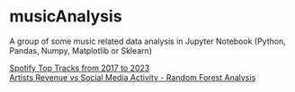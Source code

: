 # musicAnalysis

A group of some music related data analysis in Jupyter Notebook (Python, Pandas, Numpy, Matplotlib or Sklearn)

[Spotify Top Tracks from 2017 to 2023](https://github.com/leorro96/musicAnalysis/blob/main/Spotify%20Top%20Tracks%20Analysis.ipynb) <br/>
[Artists Revenue vs Social Media Activity - Random Forest Analysis](https://github.com/leorro96/musicAnalysis/blob/main/Artists%20Revenue%20vs%20Social%20Media%20Activity%20-%20Random%20Forest%20Analysis.ipynb)
